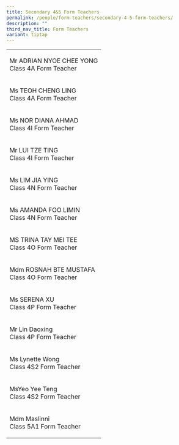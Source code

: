 ```yaml
---
title: Secondary 4&5 Form Teachers
permalink: /people/form-teachers/secondary-4-5-form-teachers/
description: ""
third_nav_title: Form Teachers
variant: tiptap
---
```

<table style="minWidth: 25px">
<colgroup>
<col>
</colgroup>
<tbody>
<tr>
<td rowspan="1" colspan="1">
<p>Mr ADRIAN NYOE CHEE YONG
<br>Class 4A Form Teacher</p>
</td>
</tr>
<tr>
<td rowspan="1" colspan="1">
<p>Ms TEOH CHENG LING
<br>Class 4A Form Teacher</p>
</td>
</tr>
<tr>
<td rowspan="1" colspan="1">
<p>Ms NOR DIANA AHMAD
<br>Class 4I Form Teacher</p>
</td>
</tr>
<tr>
<td rowspan="1" colspan="1">
<p>Mr LUI TZE TING
<br>Class 4I Form Teacher</p>
</td>
</tr>
<tr>
<td rowspan="1" colspan="1">
<p>Ms LIM JIA YING
<br>Class 4N Form Teacher</p>
</td>
</tr>
<tr>
<td rowspan="1" colspan="1">
<p>Ms AMANDA FOO LIMIN
<br>Class 4N Form Teacher</p>
</td>
</tr>
<tr>
<td rowspan="1" colspan="1">
<p>MS TRINA TAY MEI TEE
<br>Class 4O&nbsp;Form Teacher</p>
</td>
</tr>
<tr>
<td rowspan="1" colspan="1">
<p>Mdm ROSNAH BTE MUSTAFA
<br>Class 4O Form Teacher</p>
</td>
</tr>
<tr>
<td rowspan="1" colspan="1">
<p>Ms SERENA XU
<br>Class 4P Form Teacher</p>
</td>
</tr>
<tr>
<td rowspan="1" colspan="1">
<p>Mr Lin Daoxing
<br>Class 4P Form Teacher</p>
</td>
</tr>
<tr>
<td rowspan="1" colspan="1">
<p>Ms Lynette Wong
<br>Class 4S2 Form Teacher
<br>
</p>
</td>
</tr>
<tr>
<td rowspan="1" colspan="1">
<p>MsYeo Yee Teng
<br>Class 4S2 Form Teacher</p>
</td>
</tr>
<tr>
<td rowspan="1" colspan="1">
<p>Mdm Maslinni
<br>Class 5A1 Form Teacher</p>
</td>
</tr>
</tbody>
</table>
<p></p>